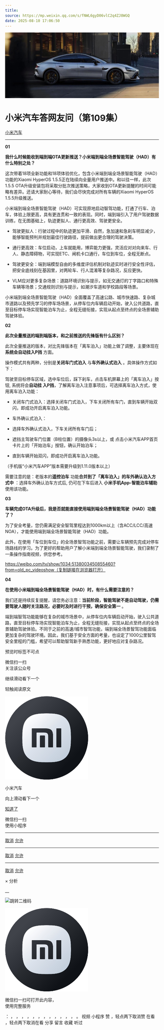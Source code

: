 ```yaml
---
title: 
source: https://mp.weixin.qq.com/s/fNWL6gyD06vlC2q4ZJ8WGQ
date: 2025-08-10 17:06:50
---
```


![cover_image](images/img_ce0655e2.jpg)


#  小米汽车答网友问（第109集）


[ 小米汽车 ](<javascript:void\(0\);>)

______

****01****

**我什么时候能收到端到端OTA更新推送？小米端到端全场景智能驾驶（HAD）有什么特别之处？**

这次带着18项全新功能和18项体验优化，包含小米端到端全场景智能驾驶（HAD）功能的Xiaomi HyperOS 1.5.5正在陆续向全量用户推送中。和以往一样，此次1.5.5 OTA升级安装包将采取分批次推送策略，大家收到OTA更新提醒的时间可能略有差异。还请大家耐心等待，我们会尽快完成对所有车辆的Xiaomi HyperOS 1.5.5升级推送。

小米端到端全场景智能驾驶（HAD）可实现原地启动智驾功能，打通了行车、泊车，体验上限更高，具有更连贯和一致的表现。同时，端到端引入了用户驾驶数据训练，在无图基础上，轨迹更拟人、通行更高效、驾驶更安全。

  * 驾驶更拟人：行驶过程中的轨迹更加平滑、自然，急加速和急刹车明显减少，能够智能预判并规划最佳行驶路径，提前做出更合理的驾驶决策。

  * 通行更高效：车位启动，上车就能用，博弈能力更强，灵活应对对向来车、行人、静态障碍物，可实现ETC、闸机卡口通行，车位到车位，全程无断点。

  * 驾驶更安全：端到端模型自由的多维度评估机制对轨迹实时进行安全性评估，把安全底线刻在基因里，对两轮车、行人混淆等复杂路况，反应更快。

  * VLM应对更多复杂场景：道路环境识别与提示，如无交通灯的丁字路口和特殊车辆等场景；交通规则识别与提示，如潮汐车道和学校路段等场景。

小米端到端全场景智能驾驶（HAD）全面覆盖了高速公路、城市快速路、复杂城市道路以及预先学习的停车场场景，从停车位内车辆启动开始，驶入公共道路，直至目标停车场实现智能泊车为止，全程无缝衔接，实现从起点至终点的全场景辅助驾驶体验。

  

**02**

**此次全量推送的端到端版本，和之前推送的先锋版有什么区别？**

此次全量推送的版本，对比先锋版本在「离车泊入」功能上做了调整，主要体现在**系统会自动挂入P挡** 方面。

操作模式共有两种，分别是**关闭车门式泊入** 与**车外确认式泊入** 。具体操作方式如下：

驾驶至目标停车区域，选中车位后，踩下刹车，点击车机屏幕上的「离车泊入」按钮, 系统将会**自动挂 入P挡**，了解离车泊入注意事项后，可选择离车泊入方式，使用离车泊入功能：

  * 关闭车门式泊入：选择关闭车门式泊入，下车关闭所有车门，直到车辆开始双闪，即成功开启离车泊入功能。

  * 车外确认式泊入：

  * 选择车外确认式泊入，下车关闭所有车门后；

  * 遮挡主驾驶车门位置（B柱位置）的摄像头3s以上，或 点击小米汽车APP首页卡片上的「开始泊车」按钮，确认开始泊车；

  * 直到车辆开始双闪，即成功开启离车泊入功能。

（手机版“小米汽车APP”版本需要升级到1.11.0版本以上）

需要注意的是：老版本的**遥控泊车** 功能**合并到了「离车泊入」的车外确认泊入方式中** ：选择车外确认泊车方式后, 仍可在下车后进入 **小米手机App-智能泊车辅助** 使用该功能。

  

**03**

**车辆完成OTA升级后，我是否就能直接使用端到端全场景智能驾驶（HAD）功能了？**

为了安全考量，您仍需满足安全智驾里程达到1000km以上（含ACC/LCC/高速NOA），才能使用端到端全场景智能驾驶（HAD）功能。

此外，在使用「车位到车位」的全场景智驾功能之前，需要让车辆预先完成对停车场路线的学习。为了更好的帮助用户了解小米端到端全场景智能驾驶，我们录制了一条操作指南视频，供您参考。

https://weibo.com/tv/show/1034:5138003450855460?from=old_pc_videoshow（复制链接在浏览器打开）

**04**

**在使用小米端到端全场景智能驾驶（HAD）时，有什么需要注意的？**

我们还是持续反复提醒，请您务必注意：**当前阶段，智能驾驶不是自动驾驶，仍需要驾驶人随时关注路况，必要时及时进行干预，确保安全第一** 。

端到端智驾功能能够在复杂的城市场景中，从停车位内车辆启动开始，驶入公共道路，直至目标停车场实现智能泊车为止，全程无缝衔接，实现从起点至终点的全场景辅助驾驶体验。不同于之前的高速/城市智驾功能，端到端全场景智驾功能面临更加复杂的驾驶环境。因此，我们基于安全方面的考量，也设定了1000公里智驾安全里程的门槛，希望可以帮助智驾新手熟悉功能，更好地应对复杂路况。

  

  

  

  

[](<>)[](<>)

预览时标签不可点

微信扫一扫  
关注该公众号

继续滑动看下一个

轻触阅读原文

![img_97d833da.jpg](images/img_97d833da.jpg)

小米汽车 

向上滑动看下一个

[知道了](<javascript:;>)

微信扫一扫  
使用小程序

****

[取消](<javascript:void\(0\);>) [允许](<javascript:void\(0\);>)

****

[取消](<javascript:void\(0\);>) [允许](<javascript:void\(0\);>)

****

[取消](<javascript:void\(0\);>) [允许](<javascript:void\(0\);>)

× 分析

__

![跳转二维码]()

![作者头像](images/img_97d833da.jpg)

微信扫一扫可打开此内容，  
使用完整服务

： ， ， ， ， ， ， ， ， ， ， ， ， 。 视频 小程序 赞 ，轻点两下取消赞 在看 ，轻点两下取消在看 分享 留言 收藏 听过